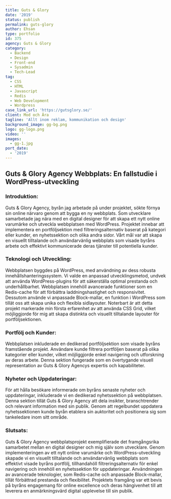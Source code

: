 ```yaml
---
title: Guts & Glory
date: '2019'
status: publish
permalink: guts-glory
author: Ehsan
type: portfolio
id: 375
agency: Guts & Glory
category:
  - Backend
  - Design
  - Front-end
  - Sysadmin
  - Tech-Lead
tag:
  - CSS
  - HTML
  - Javascript
  - Redis
  - Web Development
  - Wordpress
case_link_url: 'https://gutsglory.se/'
client: Mod och Ära
tagline: 'Allt inom reklam, kommunikation och design'
background_image: gg-bg.png
logo: gg-logo.png
video: ''
images:
  - gg-1.jpg
port_date:
  - '2019'
---
```

<h2>Guts & Glory Agency Webbplats: En fallstudie i WordPress-utveckling</h2>

  <h3>Introduktion:</h3>
  <p>
    Guts & Glory Agency, byrån jag arbetade på under projektet, sökte förnya sin online närvaro genom att bygga en ny webbplats. Som utvecklare samarbetade jag nära med en digital designer för att skapa ett nytt online varumärke och utveckla webbplatsen med WordPress. Projektet innebar att implementera en portföljsektion med filtreringsalternativ baserat på kategori eller kunder, en nyhetssektion och olika andra sidor. Vårt mål var att skapa en visuellt tilltalande och användarvänlig webbplats som visade byråns arbete och effektivt kommunicerade deras tjänster till potentiella kunder.
  </p>

<h3>Teknologi och Utveckling:</h3>
  <p>
    Webbplatsen byggdes på WordPress, med användning av dess robusta innehållshanteringssystem. Vi valde en anpassad utvecklingsmetod, undvek att använda WordPress-plugins för att säkerställa optimal prestanda och underhållbarhet. Webbplatsen innehöll avancerade funktioner som en Redis-cache för att förbättra laddningshastighet och responsivitet. Dessutom använde vi anpassade Block-mallar, en funktion i WordPress som tillät oss att skapa unika och flexibla sidlayouter. Noterbart är att detta projekt markerade min första erfarenhet av att använda CSS Grid, vilket möjliggjorde för mig att skapa distinkta och visuellt tilltalande layouter för portföljsektionen.
  </p>

<h3>Portfölj och Kunder:</h3>
  <p>
    Webbplatsen inkluderade en dedikerad portföljsektion som visade byråns framstående projekt. Användare kunde filtrera portföljen baserat på olika kategorier eller kunder, vilket möjliggjorde enkel navigering och utforskning av deras arbete. Denna sektion fungerade som en övertygande visuell representation av Guts & Glory Agencys expertis och kapabiliteter.
  </p>

  <h3>Nyheter och Uppdateringar:</h3>
  <p>
    För att hålla besökare informerade om byråns senaste nyheter och uppdateringar, inkluderade vi en dedikerad nyhetssektion på webbplatsen. Denna sektion tillät Guts & Glory Agency att dela insikter, branschtrender och relevant information med sin publik. Genom att regelbundet uppdatera nyhetssektionen kunde byrån etablera sin auktoritet och positionera sig som tankeledare inom sitt område.
  </p>

  <h3>Slutsats:</h3>
  <p>
    Guts & Glory Agency webbplatsprojekt exemplifierade det framgångsrika samarbetet mellan en digital designer och mig själv som utvecklare. Genom implementeringen av ett nytt online varumärke och WordPress-utveckling skapade vi en visuellt tilltalande och användarvänlig webbplats som effektivt visade byråns portfölj, tillhandahöll filtreringsalternativ för enkel navigering och innehöll en nyhetssektion för uppdateringar. Användningen av avancerade teknologier, som Redis-cache och anpassade Block-mallar, tillät förbättrad prestanda och flexibilitet. Projektets framgång var ett bevis på byråns engagemang för online excellence och deras hängivenhet till att leverera en anmärkningsvärd digital upplevelse till sin publik.
  </p>
